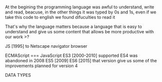 At the begining the programming language was awful to understand, write and read, beacuse, in the other things it was typed by 0s and 1s, even if we take this code to english we found difuculties to read it 

That's why the language matters because a language that is easy to understand and give us some content that allows be more productive with our work >?

JS [1995] to Netscape navigator browser

ECMAScript === JavaScript
ES3 [2000-2010] supported
ES4 was abandoned in 2008
ES5 [2009]
ES6 [2015] that version give us some of the improvements planned for version 4


DATA TYPES














































































